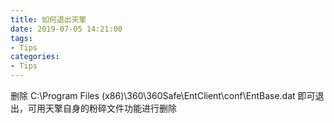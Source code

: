 ```yaml
---
title: 如何退出天擎
date: 2019-07-05 14:21:00
tags:
- Tips
categories:
- Tips
---
```


删除 C:\Program Files (x86)\360\360Safe\EntClient\conf\EntBase.dat 即可退出，可用天擎自身的粉碎文件功能进行删除

<!--more-->